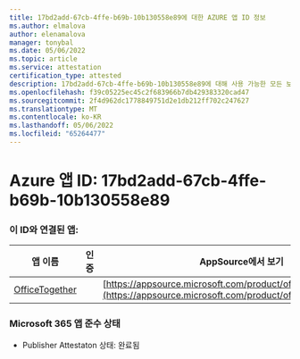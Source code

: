 ```yaml
---
title: 17bd2add-67cb-4ffe-b69b-10b130558e89에 대한 AZURE 앱 ID 정보
ms.author: elmalova
author: elenamalova
manager: tonybal
ms.date: 05/06/2022
ms.topic: article
ms.service: attestation
certification_type: attested
description: 17bd2add-67cb-4ffe-b69b-10b130558e89에 대해 사용 가능한 모든 보안 및 규정 준수 정보입니다.
ms.openlocfilehash: f39c05225ec45c2f683966b7db429383320cad47
ms.sourcegitcommit: 2f4d962dc1778849751d2e1db212ff702c247627
ms.translationtype: MT
ms.contentlocale: ko-KR
ms.lasthandoff: 05/06/2022
ms.locfileid: "65264477"
---
```

# <a name="azure-app-id-17bd2add-67cb-4ffe-b69b-10b130558e89"></a>Azure 앱 ID: 17bd2add-67cb-4ffe-b69b-10b130558e89


### <a name="apps-associated-with-this-id"></a>이 ID와 연결된 앱:
| **앱 이름** | **인증** | **AppSource에서 보기** |
|--------------|---------------|-----------------------|
| [OfficeTogether](../forward/WA200003767.md) |  | [https://appsource.microsoft.com/product/office/WA200003767](https://appsource.microsoft.com/product/office/WA200003767) |

### <a name="microsoft-365-app-compliance-status"></a>Microsoft 365 앱 준수 상태
- Publisher Attestaton 상태: 완료됨
